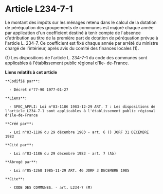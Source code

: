 # Article L234-7-1

Le montant des impôts sur les ménages retenu dans le calcul de la dotation de péréquation des groupements de communes est
majoré chaque année par application d'un coefficient destiné à tenir compte de l'absence d'attribution au titre de la
première part de dotation de péréquation prévue à l'article L. 234-7. Ce coefficient est fixé chaque année par arrêté du
ministre chargé de l'intérieur, après avis du comité des finances locales (1).

(1) Les dispositions de l'article L. 234-7-1 du code des communes sont applicables à l'établissement public régional d'Ile-
de-France.

**Liens relatifs à cet article**

	**Codifié par**:

	  - Décret n°77-90 1977-01-27

	**Liens**:

	  - SPEC_APPLI: Loi n°83-1186 1983-12-29 ART. 7 : Les dispositions de l'article L234-7-1 sont applicables à l'établissement public régional d'Ile-de-France

	**Créé par**:

	  - Loi n°83-1186 du 29 décembre 1983 - art. 6 () JORF 31 DECEMBRE 1983

	**Cité par**:

	  - Loi n°83-1186 du 29 décembre 1983 - art. 7 (Ab)

	**Abrogé par**:

	  - Loi n°85-1268 1985-11-29 ART. 46 JORF 3 DECEMBRE 1985

	**Cite**:

	  - CODE DES COMMUNES. - art. L234-7 (M)
